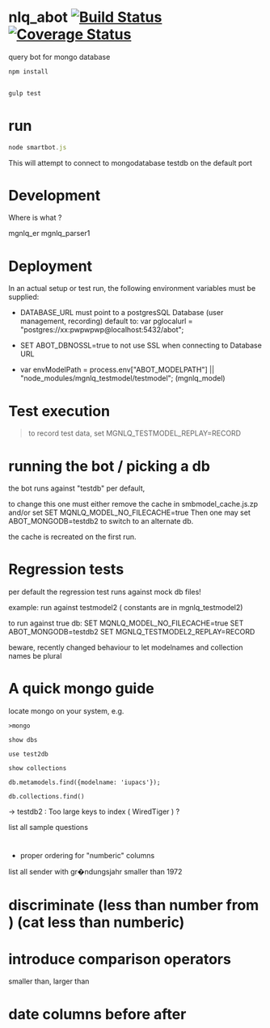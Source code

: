 # nlq_abot [![Build Status](https://travis-ci.org/jfseb/nlq_abot.svg?branch=master)](https://travis-ci.org/jfseb/nlq_abot) [![Coverage Status](https://coveralls.io/repos/github/jfseb/nlq_abot/badge.svg)](https://coveralls.io/github/jfseb/nlq_abot)


query bot for mongo database



```javascript
npm install


gulp test
```


# run


```javascript
node smartbot.js
```

This will attempt to connect to mongodatabase
testdb on the default port



# Development

Where is what ?

mgnlq_er
mgnlq_parser1




# Deployment


In an actual setup or test run, the following environment variables
must be supplied:

- DATABASE_URL must point to a postgresSQL Database (user management, recording)
                     default to:  var pglocalurl = "postgres://xx:pwpwpwp@localhost:5432/abot";

- SET ABOT_DBNOSSL=true to not use SSL when connecting to Database URL



- var envModelPath = process.env["ABOT_MODELPATH"] || "node_modules/mgnlq_testmodel/testmodel"; (mgnlq_model)


# Test execution

> to record test data, set MGNLQ_TESTMODEL_REPLAY=RECORD

# running the bot / picking a db

the bot runs against "testdb" per default,

to change this one must either remove the cache in smbmodel\_cache.js.zp and/or set
 SET MQNLQ_MODEL_NO_FILECACHE=true
Then one may set ABOT_MONGODB=testdb2  to switch to an alternate db.

the cache is recreated on the first run.



# Regression tests

per default the regression test runs against mock db files!


 example: run against testmodel2  ( constants are in mgnlq_testmodel2)

to run against true db:
 SET MQNLQ_MODEL_NO_FILECACHE=true
 SET ABOT_MONGODB=testdb2
 SET MGNLQ_TESTMODEL2_REPLAY=RECORD


beware, recently changed behaviour to let modelnames and collection names be plural

# A quick mongo guide

locate mongo on your system, e.g.
```
>mongo

show dbs

use test2db

show collections

db.metamodels.find({modelname: 'iupacs'});

db.collections.find()

```


-> testdb2 : Too large keys to index ( WiredTiger ) ?

list all sample questions


#
- proper ordering for "numberic" columns

list all sender with gr�ndungsjahr smaller than 1972

# discriminate    (less than number <coundcat> from )     (cat less than numberic)


# introduce comparison operators

  smaller than,  larger than

# date columns   before after

